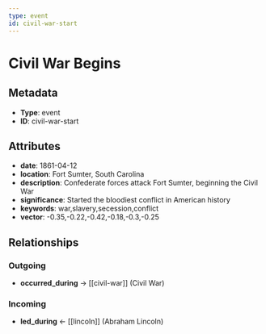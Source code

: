 ```yaml
---
type: event
id: civil-war-start
---
```


# Civil War Begins

## Metadata

- **Type**: event
- **ID**: civil-war-start

## Attributes

- **date**: 1861-04-12
- **location**: Fort Sumter, South Carolina
- **description**: Confederate forces attack Fort Sumter, beginning the Civil War
- **significance**: Started the bloodiest conflict in American history
- **keywords**: war,slavery,secession,conflict
- **vector**: -0.35,-0.22,-0.42,-0.18,-0.3,-0.25

## Relationships

### Outgoing

- **occurred_during** → [[civil-war]] (Civil War)

### Incoming

- **led_during** ← [[lincoln]] (Abraham Lincoln)

